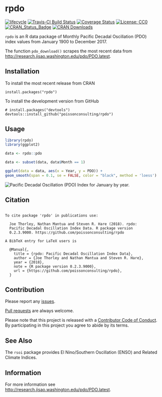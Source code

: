 
<!-- README.md is generated from README.Rmd. Please edit that file -->

# rpdo

[![lifecycle](https://img.shields.io/badge/lifecycle-stable-brightgreen.svg)](https://www.tidyverse.org/lifecycle/#stable)
[![Travis-CI Build
Status](https://travis-ci.org/poissonconsulting/rpdo.svg?branch=master)](https://travis-ci.org/poissonconsulting/rpdo)
[![Coverage
Status](https://img.shields.io/codecov/c/github/poissonconsulting/rpdo/master.svg)](https://codecov.io/github/poissonconsulting/rpdo?branch=master)
[![License:
CC0](https://img.shields.io/badge/License-CC0-blue.svg)](https://creativecommons.org/publicdomain/zero/1.0/)
[![CRAN\_Status\_Badge](http://www.r-pkg.org/badges/version/rpdo)](https://cran.r-project.org/package=rpdo)
[![CRAN
Downloads](http://cranlogs.r-pkg.org/badges/grand-total/rpdo)](https://CRAN.R-project.org/package=rpdo)

`rpdo` is an R data package of Monthly Pacific Decadal Oscillation (PDO)
index values from January 1900 to December 2017.

The function `pdo_download()` scrapes the most recent data from
<http://research.jisao.washington.edu/pdo/PDO.latest>.

## Installation

To install the most recent release from CRAN

    install.packages("rpdo")

To install the development version from GitHub

    # install.packages("devtools")
    devtools::install_github("poissonconsulting/rpdo")

## Usage

``` r
library(rpdo)
library(ggplot2)

data <- rpdo::pdo

data <- subset(data, data$Month == 1)

ggplot(data = data, aes(x = Year, y = PDO)) + 
geom_smooth(span = 0.1, se = FALSE, color = "black", method = 'loess') + geom_point() + ylab("January PDO Index")
```

![Pacific Decadal Oscillation (PDO) Index for January by
year.](tools/README-unnamed-chunk-2-1.png)

## Citation

``` 

To cite package 'rpdo' in publications use:

  Joe Thorley, Nathan Mantua and Steven R. Hare (2018). rpdo:
  Pacific Decadal Oscillation Index Data. R package version
  0.2.3.9000. https://github.com/poissonconsulting/rpdo

A BibTeX entry for LaTeX users is

  @Manual{,
    title = {rpdo: Pacific Decadal Oscillation Index Data},
    author = {Joe Thorley and Nathan Mantua and Steven R. Hare},
    year = {2018},
    note = {R package version 0.2.3.9000},
    url = {https://github.com/poissonconsulting/rpdo},
  }
```

## Contribution

Please report any
[issues](https://github.com/poissonconsulting/rpdo/issues).

[Pull requests](https://github.com/poissonconsulting/rpdo/pulls) are
always welcome.

Please note that this project is released with a [Contributor Code of
Conduct](CONDUCT.md). By participating in this project you agree to
abide by its terms.

## See Also

The `rsoi` package provides El Nino/Southern Oscillation (ENSO) and
Related Climate Indices.

## Information

For more information see
<http://research.jisao.washington.edu/pdo/PDO.latest>.
